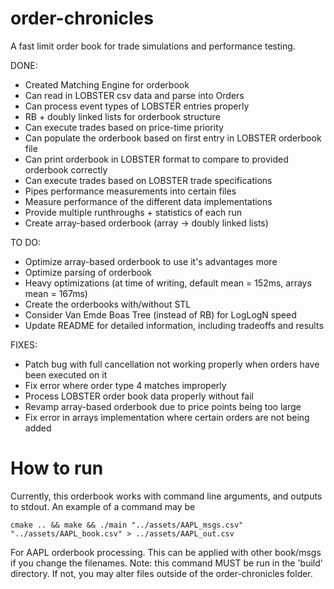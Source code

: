 # order-chronicles
A fast limit order book for trade simulations and performance testing.

DONE:
- Created Matching Engine for orderbook
- Can read in LOBSTER csv data and parse into Orders
- Can process event types of LOBSTER entries properly
- RB + doubly linked lists for orderbook structure
- Can execute trades based on price-time priority
- Can populate the orderbook based on first entry in LOBSTER orderbook file
- Can print orderbook in LOBSTER format to compare to provided orderbook correctly
- Can execute trades based on LOBSTER trade specifications
- Pipes performance measurements into certain files
- Measure performance of the different data implementations
- Provide multiple runthroughs + statistics of each run
- Create array-based orderbook (array -> doubly linked lists)

TO DO:
- Optimize array-based orderbook to use it's advantages more
- Optimize parsing of orderbook
- Heavy optimizations (at time of writing, default mean = 152ms, arrays mean = 167ms)
- Create the orderbooks with/without STL
- Consider Van Emde Boas Tree (instead of RB) for LogLogN speed
- Update README for detailed information, including tradeoffs and results

FIXES: 
- Patch bug with full cancellation not working properly when orders have been executed on it
- Fix error where order type 4 matches improperly
- Process LOBSTER order book data properly without fail
- Revamp array-based orderbook due to price points being too large
- Fix error in arrays implementation where certain orders are not being added

# How to run

Currently, this orderbook works with command line arguments, and outputs to stdout. An example of a command may be
```
cmake .. && make && ./main "../assets/AAPL_msgs.csv" "../assets/AAPL_book.csv" > ../assets/AAPL_out.csv
```
For AAPL orderbook processing. This can be applied with other book/msgs if you change the filenames.
Note: this command MUST be run in the 'build' directory. If not, you may alter files outside of
the order-chronicles folder.

